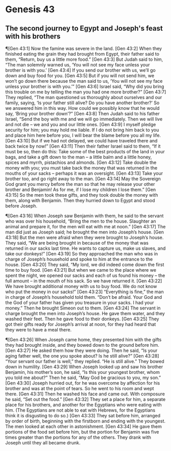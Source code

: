 # Genesis 43

## The second journey to Egypt and Joseph's feast with his brothers
¶[Gen 43:1] Now the famine was severe in the land.
[Gen 43:2] When they finished eating the grain they had brought from Egypt, their father said to them, “Return, buy us a little more food.”
[Gen 43:3] But Judah said to him, “The man solemnly warned us, ‘You will not see my face unless your brother is with you.’
[Gen 43:4] If you send our brother with us, we’ll go down and buy food for you.
[Gen 43:5] But if you will not send him, we won’t go down there because the man said to us, ‘You will not see my face unless your brother is with you.’”
[Gen 43:6] Israel said, “Why did you bring this trouble on me by telling the man you had one more brother?”
[Gen 43:7] They replied, “The man questioned us thoroughly about ourselves and our family, saying, ‘Is your father still alive? Do you have another brother?’ So we answered him in this way. How could we possibly know that he would say, ‘Bring your brother down’?”
[Gen 43:8] Then Judah said to his father Israel, “Send the boy with me and we will go immediately. Then we will live and not die – we and you and our little ones.
[Gen 43:9] I myself pledge security for him; you may hold me liable. If I do not bring him back to you and place him here before you, I will bear the blame before you all my life.
[Gen 43:10] But if we had not delayed, we could have traveled there and back twice by now!”
[Gen 43:11] Then their father Israel said to them, “If it must be so, then do this: Take some of the best products of the land in your bags, and take a gift down to the man – a little balm and a little honey, spices and myrrh, pistachios and almonds.
[Gen 43:12] Take double the money with you; you must take back the money that was returned in the mouths of your sacks – perhaps it was an oversight.
[Gen 43:13] Take your brother too, and go right away to the man.
[Gen 43:14] May the Sovereign God grant you mercy before the man so that he may release your other brother and Benjamin! As for me, if I lose my children I lose them.”
[Gen 43:15] So the men took these gifts, and they took double the money with them, along with Benjamin. Then they hurried down to Egypt and stood before Joseph.

¶[Gen 43:16] When Joseph saw Benjamin with them, he said to the servant who was over his household, “Bring the men to the house. Slaughter an animal and prepare it, for the men will eat with me at noon.”
[Gen 43:17] The man did just as Joseph said; he brought the men into Joseph’s house.
[Gen 43:18] But the men were afraid when they were brought to Joseph’s house. They said, “We are being brought in because of the money that was returned in our sacks last time. He wants to capture us, make us slaves, and take our donkeys!”
[Gen 43:19] So they approached the man who was in charge of Joseph’s household and spoke to him at the entrance to the house.
[Gen 43:20] They said, “My lord, we did indeed come down the first time to buy food.
[Gen 43:21] But when we came to the place where we spent the night, we opened our sacks and each of us found his money – the full amount – in the mouth of his sack. So we have returned it.
[Gen 43:22] We have brought additional money with us to buy food. We do not know who put the money in our sacks!”
[Gen 43:23] “Everything is fine,” the man in charge of Joseph’s household told them. “Don’t be afraid. Your God and the God of your father has given you treasure in your sacks. I had your money.” Then he brought Simeon out to them.
[Gen 43:24] The servant in charge brought the men into Joseph’s house. He gave them water, and they washed their feet. Then he gave food to their donkeys.
[Gen 43:25] They got their gifts ready for Joseph’s arrival at noon, for they had heard that they were to have a meal there.

¶[Gen 43:26] When Joseph came home, they presented him with the gifts they had brought inside, and they bowed down to the ground before him.
[Gen 43:27] He asked them how they were doing. Then he said, “Is your aging father well, the one you spoke about? Is he still alive?”
[Gen 43:28] “Your servant our father is well,” they replied. “He is still alive.” They bowed down in humility.
[Gen 43:29] When Joseph looked up and saw his brother Benjamin, his mother’s son, he said, “Is this your youngest brother, whom you told me about?” Then he said, “May God be gracious to you, my son.”
[Gen 43:30] Joseph hurried out, for he was overcome by affection for his brother and was at the point of tears. So he went to his room and wept there.
[Gen 43:31] Then he washed his face and came out. With composure he said, “Set out the food.”
[Gen 43:32] They set a place for him, a separate place for his brothers, and another for the Egyptians who were eating with him. (The Egyptians are not able to eat with Hebrews, for the Egyptians think it is disgusting to do so.)
[Gen 43:33] They sat before him, arranged by order of birth, beginning with the firstborn and ending with the youngest. The men looked at each other in astonishment.
[Gen 43:34] He gave them portions of the food set before him, but the portion for Benjamin was five times greater than the portions for any of the others. They drank with Joseph until they all became drunk.
